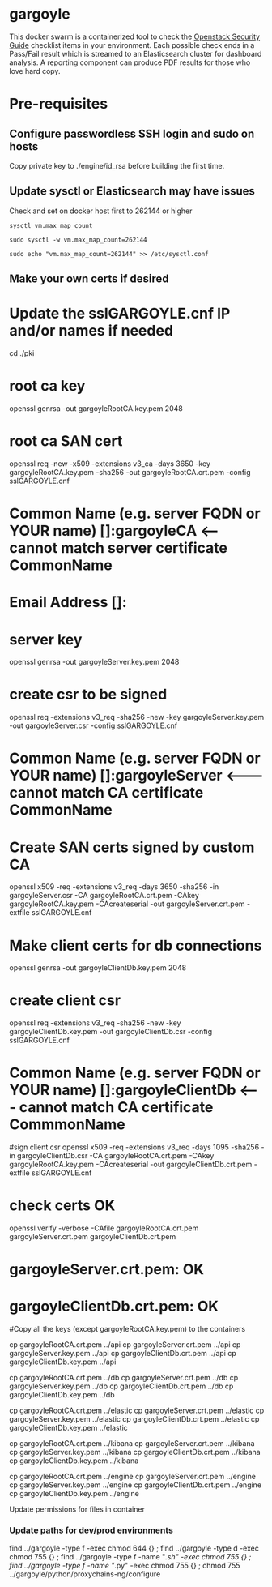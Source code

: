 # gargoyle

This docker swarm is a containerized tool to check the [Openstack Security Guide](https://docs.openstack.org/security-guide/) checklist items in your environment.
Each possible check ends in a Pass/Fail result which is streamed to an Elasticsearch cluster for dashboard analysis. A reporting component
can produce PDF results for those who love hard copy.

# Pre-requisites

## Configure passwordless SSH login and sudo on hosts

Copy private key to ./engine/id_rsa before building the first time.

## Update sysctl or Elasticsearch may have issues

Check and set on docker host first to 262144 or higher

`sysctl vm.max_map_count`

`sudo sysctl -w vm.max_map_count=262144`

`sudo echo "vm.max_map_count=262144" >> /etc/sysctl.conf`

## Make your own certs if desired


# Update the sslGARGOYLE.cnf IP and/or names if needed

cd ./pki

# root ca key
openssl genrsa -out gargoyleRootCA.key.pem 2048

# root ca SAN cert
openssl req -new -x509 -extensions v3_ca -days 3650 -key gargoyleRootCA.key.pem -sha256 -out gargoyleRootCA.crt.pem -config sslGARGOYLE.cnf

# Common Name (e.g. server FQDN or YOUR name) []:gargoyleCA   <-- cannot match server certificate CommonName
# Email Address []:

# server key
openssl genrsa -out gargoyleServer.key.pem 2048

# create csr to be signed
openssl req -extensions v3_req -sha256 -new -key gargoyleServer.key.pem -out gargoyleServer.csr -config sslGARGOYLE.cnf

# Common Name (e.g. server FQDN or YOUR name) []:gargoyleServer   <--- cannot match CA certificate CommonName

# Create SAN certs signed by custom CA
openssl x509 -req -extensions v3_req -days 3650 -sha256 -in gargoyleServer.csr -CA gargoyleRootCA.crt.pem -CAkey gargoyleRootCA.key.pem -CAcreateserial -out gargoyleServer.crt.pem -extfile sslGARGOYLE.cnf

# Make client certs for db connections
openssl genrsa -out gargoyleClientDb.key.pem 2048

# create client csr
openssl req -extensions v3_req -sha256 -new -key gargoyleClientDb.key.pem -out gargoyleClientDb.csr -config sslGARGOYLE.cnf

# Common Name (e.g. server FQDN or YOUR name) []:gargoyleClientDb  <--- cannot match CA certificate CommmonName

#sign client csr
openssl x509 -req -extensions v3_req -days 1095 -sha256 -in gargoyleClientDb.csr -CA gargoyleRootCA.crt.pem -CAkey gargoyleRootCA.key.pem -CAcreateserial -out gargoyleClientDb.crt.pem -extfile sslGARGOYLE.cnf

# check certs OK
openssl verify -verbose -CAfile gargoyleRootCA.crt.pem gargoyleServer.crt.pem gargoyleClientDb.crt.pem
# gargoyleServer.crt.pem: OK
# gargoyleClientDb.crt.pem: OK

#Copy all the keys (except gargoyleRootCA.key.pem) to the containers

cp gargoyleRootCA.crt.pem ../api
cp gargoyleServer.crt.pem ../api
cp gargoyleServer.key.pem ../api
cp gargoyleClientDb.crt.pem ../api
cp gargoyleClientDb.key.pem ../api

cp gargoyleRootCA.crt.pem ../db
cp gargoyleServer.crt.pem ../db
cp gargoyleServer.key.pem ../db
cp gargoyleClientDb.crt.pem ../db
cp gargoyleClientDb.key.pem ../db

cp gargoyleRootCA.crt.pem ../elastic
cp gargoyleServer.crt.pem ../elastic
cp gargoyleServer.key.pem ../elastic
cp gargoyleClientDb.crt.pem ../elastic
cp gargoyleClientDb.key.pem ../elastic

cp gargoyleRootCA.crt.pem ../kibana
cp gargoyleServer.crt.pem ../kibana
cp gargoyleServer.key.pem ../kibana
cp gargoyleClientDb.crt.pem ../kibana
cp gargoyleClientDb.key.pem ../kibana

cp gargoyleRootCA.crt.pem ../engine
cp gargoyleServer.crt.pem ../engine
cp gargoyleServer.key.pem ../engine
cp gargoyleClientDb.crt.pem ../engine
cp gargoyleClientDb.key.pem ../engine

Update permissions for files in container

### Update paths for dev/prod environments

find ../gargoyle -type f -exec chmod 644 {} \;
find ../gargoyle -type d -exec chmod 755 {} \;
find ../gargoyle -type f -name "*.sh" -exec chmod 755 {} \;
find ../gargoyle -type f -name "*.py" -exec chmod 755 {} \;
chmod 755 ../gargoyle/python/proxychains-ng/configure

